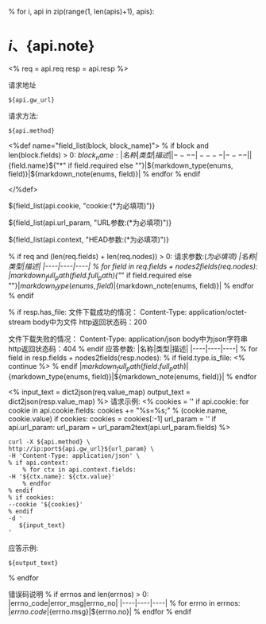 % for i, api in zip(range(1, len(apis)+1), apis):
# ${i}、${api.note}
<%
    req = api.req
    resp = api.resp
%>

请求地址
```
${api.gw_url}
```

请求方法:
```
${api.method}
```

<%def name="field_list(block, block_name)">
% if block and len(block.fields) > 0:
${block_name}:
|名称|类型|描述|
|----|----|----|
% for field in block.fields:
|${field.name}${"*" if field.required else ""}|${markdown_type(enums, field)}|${markdown_note(enums, field)}|
% endfor
% endif

</%def>

${field_list(api.cookie, "cookie:(*为必填项)")}

${field_list(api.url_param, "URL参数:(*为必填项)")}

${field_list(api.context, "HEAD参数:(*为必填项)")}

% if req and (len(req.fields) + len(req.nodes)) > 0:
请求参数:(*为必填项)
|名称|类型|描述|
|----|----|----|
% for field in req.fields + nodes2fields(req.nodes):
|${markdown_full_path(field.full_path)}${"*" if field.required else ""}|${markdown_type(enums, field)}|${markdown_note(enums, field)}|
% endfor
% endif

% if resp.has_file:
文件下载成功的情况：
Content-Type: application/octet-stream
body中为文件
http返回状态码：200

文件下载失败的情况：
Content-Type: application/json
body中为json字符串
http返回状态码：404
% endif
应答参数:
|名称|类型|描述|
|----|----|----|
% for field in resp.fields + nodes2fields(resp.nodes):
    % if field.type.is_file:
      <% 
        continue
      %>
    % endif
|${markdown_full_path(field.full_path)}|${markdown_type(enums, field)}|${markdown_note(enums, field)}|
% endfor

<%
    input_text = dict2json(req.value_map)
    output_text = dict2json(resp.value_map)
%>
请求示例:
<% 
    cookies = ''
    if api.cookie:
        for cookie in api.cookie.fields:
            cookies += "%s=%s;" % (cookie.name, cookie.value)
    if cookies:
        cookies = cookies[:-1]
    url_param = ''
    if api.url_param:
        url_param = url_param2text(api.url_param.fields)
%>
```
curl -X ${api.method} \
http://ip:port${api.gw_url}${url_param} \
-H 'Content-Type: application/json' \
% if api.context:
    % for ctx in api.context.fields:
-H '${ctx.name}: ${ctx.value}'
    % endfor
% endif
% if cookies:
--cookie '${cookies}'
% endif
-d '
   ${input_text}
'
```

应答示例:
```
${output_text}
```

% endfor

错误码说明
% if errnos and len(errnos) > 0:
|errno_code|error_msg|errno_no|
|----|----|----|
% for errno in errnos:
|${errno.code}|${errno.msg}|${errno.no}|
% endfor
% endif
